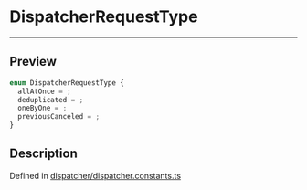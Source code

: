 
      
# DispatcherRequestType

<div class="api-docs__separator" data-reactroot="">

---

</div><div class="api-docs__section" data-reactroot="">

## Preview

</div><div class="api-docs__preview enum" data-reactroot="">

```ts
enum DispatcherRequestType {
  allAtOnce = ; 
  deduplicated = ; 
  oneByOne = ; 
  previousCanceled = ; 
}
```

</div><div class="api-docs__section" data-reactroot="">

## Description

</div><div class="api-docs__description" data-reactroot=""><span class="api-docs__do-not-parse">



</span></div><div class="api-docs__definition" data-reactroot="">

Defined in [dispatcher/dispatcher.constants.ts](https://github.com/BetterTyped/hyper-fetch/blob/982ac882/packages/core/src/dispatcher/dispatcher.constants.ts#L1)

</div>